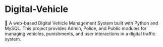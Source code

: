 # Digital-Vehicle
🚗 A web-based Digital Vehicle Management System built with Python and MySQL. This project provides Admin, Police, and Public modules for managing vehicles, punishments, and user interactions in a digital traffic system.
